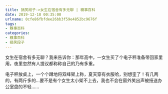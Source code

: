```yaml
---
title: 搞笑段子->女生在宿舍有多无聊 | 糗事百科
date: 2019-12-18 00:35:00
urlname: 0cfe86fbfdee26bb3f59e4852bc9676f
tags: 
- 糗事百科
categories:
- 糗事百科
- 搞笑段子
---
```

女生在宿舍有多无聊？我来告诉你：那年高中，一女生买了个电子秤准备带回家里用，夜里忽然有人提议都称称自己的乃有多重。

电子秤放桌上，一个个蹲地将双峰架上称，夏天穿有衣服哈，别想歪了！有几两的，有两斤多的…要不是有个女生太小架不上去，我也不会在窗外笑出声被扭送办公室盘的不轻……


